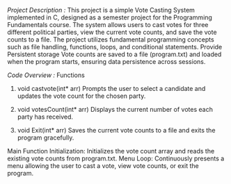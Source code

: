 *Project Description :*
This project is a simple Vote Casting System implemented in C, designed as a semester project for the Programming Fundamentals course. The system allows users to cast votes for three different political parties, view the current vote counts, and save the vote counts to a file. The project utilizes fundamental programming concepts such as file handling, functions, loops, and conditional statements.
Provide Persistent storage Vote counts are saved to a file (program.txt) and loaded when the program starts, ensuring data persistence across sessions.

*Code Overview :*
Functions
1. void castvote(int* arr)
Prompts the user to select a candidate and updates the vote count for the chosen party.

2. void votesCount(int* arr)
Displays the current number of votes each party has received.

3. void Exit(int* arr)
Saves the current vote counts to a file and exits the program gracefully.

Main Function
Initialization: Initializes the vote count array and reads the existing vote counts from program.txt.
Menu Loop: Continuously presents a menu allowing the user to cast a vote, view vote counts, or exit the program.
